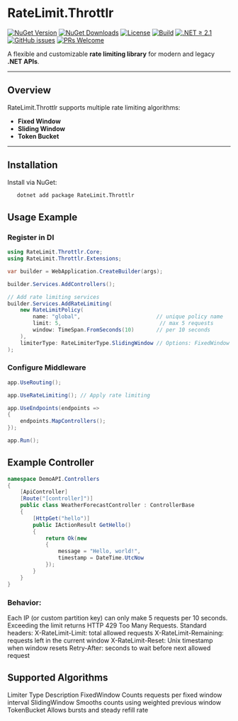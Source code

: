 ﻿# RateLimit.Throttlr

[![NuGet Version](https://img.shields.io/nuget/v/RateLimit.Throttlr.svg?style=flat&logo=nuget)](https://www.nuget.org/packages/RateLimit.Throttlr)
[![NuGet Downloads](https://img.shields.io/nuget/dt/RateLimit.Throttlr.svg?style=flat&logo=nuget)](https://www.nuget.org/packages/RateLimit.Throttlr)
[![License](https://img.shields.io/github/license/selfmadecode/Throttlr.Api.RateLimit.svg?style=flat)](LICENSE)
[![Build](https://img.shields.io/github/actions/workflow/status/selfmadecode/Throttlr.Api.RateLimit/build.yml?branch=main&style=flat&logo=github)](https://github.com/selfmadecode/Throttlr.Api.RateLimit/actions)
[![.NET ≥ 2.1](https://img.shields.io/badge/.NET-%E2%89%A52.1-512BD4?logo=dot-net&style=flat)](https://dotnet.microsoft.com/)
[![GitHub issues](https://img.shields.io/github/issues/selfmadecode/Throttlr.Api.RateLimit.svg?style=flat)](https://github.com/selfmadecode/Throttlr.Api.RateLimit/issues)
[![PRs Welcome](https://img.shields.io/badge/PRs-welcome-brightgreen.svg?style=flat)](https://github.com/selfmadecode/Throttlr.Api.RateLimit/pulls)

A flexible and customizable **rate limiting library** for modern and legacy **.NET APIs**.

---

## Overview
RateLimit.Throttlr supports multiple rate limiting algorithms:  

- **Fixed Window**  
- **Sliding Window**  
- **Token Bucket**  

---

## Installation

Install via NuGet:

```bash
   dotnet add package RateLimit.Throttlr
   ```

## Usage Example
### Register in DI
```csharp
using RateLimit.Throttlr.Core;
using RateLimit.Throttlr.Extensions;

var builder = WebApplication.CreateBuilder(args);

builder.Services.AddControllers();

// Add rate limiting services
builder.Services.AddRateLimiting(
    new RateLimitPolicy(
        name: "global",                        // unique policy name
        limit: 5,                               // max 5 requests
        window: TimeSpan.FromSeconds(10)       // per 10 seconds
    ),
    limiterType: RateLimiterType.SlidingWindow // Options: FixedWindow | SlidingWindow | TokenBucket
);

```

### Configure Middleware

```csharp
app.UseRouting();

app.UseRateLimiting(); // Apply rate limiting

app.UseEndpoints(endpoints =>
{
    endpoints.MapControllers();
});

app.Run();

```
## Example Controller
```csharp
namespace DemoAPI.Controllers
{
    [ApiController]
    [Route("[controller]")]
    public class WeatherForecastController : ControllerBase
    {
        [HttpGet("hello")]
        public IActionResult GetHello()
        {
            return Ok(new
            {
                message = "Hello, world!",
                timestamp = DateTime.UtcNow
            });
        }
    }
}
```

### Behavior:

Each IP (or custom partition key) can only make 5 requests per 10 seconds.
Exceeding the limit returns HTTP 429 Too Many Requests.
Standard headers:
X-RateLimit-Limit: total allowed requests
X-RateLimit-Remaining: requests left in the current window
X-RateLimit-Reset: Unix timestamp when window resets
Retry-After: seconds to wait before next allowed request

## Supported Algorithms

Limiter Type	Description
FixedWindow	Counts requests per fixed window interval
SlidingWindow	Smooths counts using weighted previous window
TokenBucket	Allows bursts and steady refill rate
